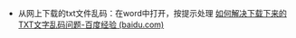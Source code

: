 - 从网上下载的txt文件乱码：在word中打开，按提示处理 [如何解决下载下来的TXT文字乱码问题-百度经验 (baidu.com)](https://jingyan.baidu.com/article/fb48e8be46371a6e632e145c.html)